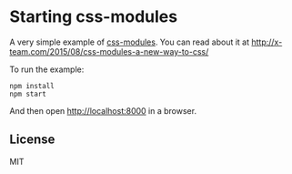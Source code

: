 Starting css-modules
====

A very simple example of [css-modules](https://github.com/css-modules). You can read about it at <http://x-team.com/2015/08/css-modules-a-new-way-to-css/>

To run the example:

```
npm install
npm start
```

And then open <http://localhost:8000> in a browser.

License
----

MIT
